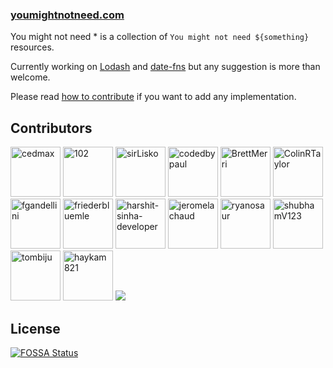 ### [youmightnotneed.com](https://youmightnotneed.com)

You might not need \* is a collection of `You might not need ${something}` resources.

Currently working on [Lodash](./src/content/lodash-missing.md) and [date-fns](./src/content/date-fns-missing.md) but any suggestion is more than welcome.

Please read [how to contribute](./src/content/how-to-contribute.md) if you want to add any implementation.

## Contributors

[//]: contributor-faces

<a href="https://github.com/cedmax"><img src="https://avatars1.githubusercontent.com/u/415593?v=4" title="cedmax" width="80" height="80"></a>
<a href="https://github.com/102"><img src="https://avatars1.githubusercontent.com/u/5839225?v=4" title="102" width="80" height="80"></a>
<a href="https://github.com/sirLisko"><img src="https://avatars0.githubusercontent.com/u/435399?v=4" title="sirLisko" width="80" height="80"></a>
<a href="https://github.com/codedbypaul"><img src="https://avatars2.githubusercontent.com/u/4680439?v=4" title="codedbypaul" width="80" height="80"></a>
<a href="https://github.com/BrettMerri"><img src="https://avatars0.githubusercontent.com/u/4353965?v=4" title="BrettMerri" width="80" height="80"></a>
<a href="https://github.com/ColinRTaylor"><img src="https://avatars1.githubusercontent.com/u/11527179?v=4" title="ColinRTaylor" width="80" height="80"></a>
<a href="https://github.com/fgandellini"><img src="https://avatars3.githubusercontent.com/u/971375?v=4" title="fgandellini" width="80" height="80"></a>
<a href="https://github.com/friederbluemle"><img src="https://avatars0.githubusercontent.com/u/743291?v=4" title="friederbluemle" width="80" height="80"></a>
<a href="https://github.com/harshit-sinha-developer"><img src="https://avatars1.githubusercontent.com/u/12970743?v=4" title="harshit-sinha-developer" width="80" height="80"></a>
<a href="https://github.com/jeromelachaud"><img src="https://avatars2.githubusercontent.com/u/456474?v=4" title="jeromelachaud" width="80" height="80"></a>
<a href="https://github.com/ryanosaur"><img src="https://avatars2.githubusercontent.com/u/5642293?v=4" title="ryanosaur" width="80" height="80"></a>
<a href="https://github.com/shubhamV123"><img src="https://avatars0.githubusercontent.com/u/29898106?v=4" title="shubhamV123" width="80" height="80"></a>
<a href="https://github.com/tombiju"><img src="https://avatars0.githubusercontent.com/u/11186044?v=4" title="tombiju" width="80" height="80"></a>
<a href="https://github.com/haykam821"><img src="https://avatars0.githubusercontent.com/u/24855774?v=4" title="haykam821" width="80" height="80"></a>
<a href="https://app.fossa.com/projects/git%2Bgithub.com%2Fcedmax%2Fyoumightnotneed?ref=badge_shield" alt="FOSSA Status"><img src="https://app.fossa.com/api/projects/git%2Bgithub.com%2Fcedmax%2Fyoumightnotneed.svg?type=shield"/></a>

[//]: contributor-faces


## License
[![FOSSA Status](https://app.fossa.com/api/projects/git%2Bgithub.com%2Fcedmax%2Fyoumightnotneed.svg?type=large)](https://app.fossa.com/projects/git%2Bgithub.com%2Fcedmax%2Fyoumightnotneed?ref=badge_large)